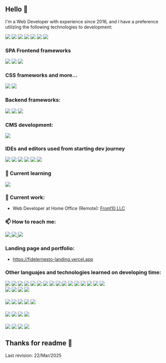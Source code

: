 ## Hello 👋

I'm a Web Developer with experience since 2016, and I have a preference utilizing the following technologies to development:

<div display="flex">
  <img src="https://img.shields.io/badge/HTML-239120?style=for-the-badge&logo=html5&logoColor=white" />
  <img src="https://img.shields.io/badge/CSS-239120?&style=for-the-badge&logo=css3&logoColor=white" />
  <img src="https://img.shields.io/badge/JavaScript-F7DF1E?style=for-the-badge&logo=javascript&logoColor=black" />
  <img src="https://img.shields.io/badge/PHP-777BB4?style=for-the-badge&logo=php&logoColor=white" /></span>
  <img src="https://img.shields.io/badge/MySQL-005C84?style=for-the-badge&logo=mysql&logoColor=white"/>
  <img src="https://img.shields.io/badge/GIT-E44C30?style=for-the-badge&logo=git&logoColor=white"/>
  <img src="https://img.shields.io/badge/Ubuntu-E95420?style=for-the-badge&logo=ubuntu&logoColor=white" />
</div>

### SPA Frontend frameworks

<div display="flex">
    <img src="https://img.shields.io/badge/react-%2320232a.svg?style=for-the-badge&logo=react&logoColor=%2361DAFB" style="max-width: 100%;"/>
    <img src="https://img.shields.io/badge/Next-black?style=for-the-badge&logo=next.js&logoColor=white"/>
    <img src="https://img.shields.io/badge/Vue.js-35495E?style=for-the-badge&logo=vue.js&logoColor=4FC08D"/>    
 </div>

<div style="margin-bottom: 20px"></div>

### CSS frameworks and more...

<div display="flex">
    <img src="https://img.shields.io/badge/Bootstrap-563D7C?style=for-the-badge&logo=bootstrap&logoColor=white"/>
    <img src="https://img.shields.io/badge/Tailwind_CSS-38B2AC?style=for-the-badge&logo=tailwind-css&logoColor=white"/>
</div>

<div style="margin-bottom: 20px"></div>

### Backend frameworks:

<div display="flex">
    <img src="https://img.shields.io/badge/Node.js-43853D?style=for-the-badge&logo=node.js&logoColor=white"/>
    <img src="https://img.shields.io/badge/express.js-%23404d59.svg?style=for-the-badge&logo=express&logoColor=%2361DAFB" />
    <img src="https://img.shields.io/badge/Laravel-FF2D20?style=for-the-badge&logo=laravel&logoColor=white"/>
</div>

<div style="margin-bottom: 20px"></div>

### CMS development:

<div display="flex">
  <img src="https://img.shields.io/badge/Wordpress-21759B?style=for-the-badge&logo=wordpress&logoColor=white" />
</div>

<div style="margin-bottom: 20px"></div>

### IDEs and editors used from starting dev journey

<div display="flex">
    <img src="https://img.shields.io/badge/Visual_Studio_Code-0078D4?style=for-the-badge&logo=visual%20studio%20code&logoColor=white"/>
    <img src="https://img.shields.io/badge/Visual_Studio-5C2D91?style=for-the-badge&logo=visual%20studio&logoColor=white"/>
    <img src="https://img.shields.io/badge/sublime_text-%23575757.svg?style=for-the-badge&logo=sublime-text&logoColor=important" />
    <img src="https://img.shields.io/badge/NetBeansIDE-1B6AC6.svg?style=for-the-badge&logo=apache-netbeans-ide&logoColor=white" />
    <img src="https://img.shields.io/badge/phpstorm-143?style=for-the-badge&logo=phpstorm&logoColor=black&color=black&labelColor=darkorchid" />
    <img src="https://img.shields.io/badge/pycharm-143?style=for-the-badge&logo=pycharm&logoColor=black&color=black&labelColor=green"/>
</div>

<div style="margin-bottom: 20px"></div>

### 🌱 Current learning

<div display="flex">    
  <img src="https://img.shields.io/badge/-GraphQL-E10098?style=for-the-badge&logo=graphql&logoColor=white"/>
</div>

<!-- <div display="flex">
  <img src="https://img.shields.io/badge/Flutter-%2302569B.svg?style=for-the-badge&logo=Flutter&logoColor=white"/>
  <img src="https://img.shields.io/badge/dart-%230175C2.svg?style=for-the-badge&logo=dart&logoColor=white"/>
</div> -->

<div style="margin-bottom: 20px"></div>

### 🔭 Current work:

- Web Developer at Home Office (Remote): <a href="https://front10.com/" target=”_blank”>Front10 LLC</a>

### 📫 How to reach me:

  <div display="flex">
    <a href="mailto:fidehlg89@gmail.com" target=”_blank”>
      <img src="https://img.shields.io/badge/Gmail-D14836?style=for-the-badge&logo=gmail&logoColor=white">
    </a>
    <a href="https://www.linkedin.com/in/fidelernestoha89/" target=”_blank”>
      <img src="https://img.shields.io/badge/LinkedIn-0077B5?style=for-the-badge&logo=linkedin&logoColor=white"/>
    </a>
    <a href="https://telegram.me/ernestoha89" target=”_blank”>
      <img src="https://img.shields.io/badge/Telegram-2CA5E0?style=for-the-badge&logo=telegram&logoColor=white"/>
    </a>
  </div>

### Landing page and portfolio:

- <a href="https://fidelernesto-landing.vercel.app/" target=”_blank”>https://fidelernesto-landing.vercel.app</a>

### Other languajes and technologies learned on developing time:

  <div display="flex">
    <img src="https://img.shields.io/badge/HTML5-E34F26?style=for-the-badge&logo=html5&logoColor=white"/>
    <img src="https://img.shields.io/badge/CSS3-1572B6?style=for-the-badge&logo=css3&logoColor=white"/>
    <img src="https://img.shields.io/badge/Sass-CC6699?style=for-the-badge&logo=sass&logoColor=white"/>
    <img src="https://img.shields.io/badge/styled--components-DB7093?style=for-the-badge&logo=styled-components&logoColor=white"/>
    <img src="https://img.shields.io/badge/redux-%23593d88.svg?style=for-the-badge&logo=redux&logoColor=white" />
    <img src="https://img.shields.io/badge/React_Router-CA4245?style=for-the-badge&logo=react-router&logoColor=white" />
    <img src="https://img.shields.io/badge/JWT-black?style=for-the-badge&logo=JSON%20web%20tokens"/>
    <img src="https://img.shields.io/badge/vite-%23646CFF.svg?style=for-the-badge&logo=vite&logoColor=white" />
    <img src="https://img.shields.io/badge/Vuetify-1867C0?style=for-the-badge&logo=vuetify&logoColor=AEDDFF" />
    <img src="https://img.shields.io/badge/yarn-%232C8EBB.svg?style=for-the-badge&logo=yarn&logoColor=white" />
    <img src="https://img.shields.io/badge/jQuery-0769AD?style=for-the-badge&logo=jquery&logoColor=white" />
    <img src="https://img.shields.io/badge/TypeScript-007ACC?style=for-the-badge&logo=typescript&logoColor=white" />
    <img src="https://img.shields.io/badge/Xamarin-3498DB?style=for-the-badge&logo=xamarin&logoColor=white" />
    <img src="https://img.shields.io/badge/blazor-%235C2D91.svg?style=for-the-badge&logo=blazor&logoColor=white" />
    <img src="https://img.shields.io/badge/Gatsby-%23663399.svg?style=for-the-badge&logo=gatsby&logoColor=white" />
    <img src="https://img.shields.io/badge/-Storybook-FF4785?style=for-the-badge&logo=storybook&logoColor=white" />

  </div>
  <div display="flex">
    <img src="https://img.shields.io/badge/Java-ED8B00?style=for-the-badge&logo=java&logoColor=white" />
    <img src="https://img.shields.io/badge/C%23-239120?style=for-the-badge&logo=c-sharp&logoColor=white"/>
    <img src="https://img.shields.io/badge/Python-3776AB?style=for-the-badge&logo=python&logoColor=white" />
    <img src="https://img.shields.io/badge/Ruby-CC342D?style=for-the-badge&logo=ruby&logoColor=white" />
  </div>
  <div style="margin-bottom: 20px"></div>
  <div display="flex">
    <img src="https://img.shields.io/badge/nestjs-%23E0234E.svg?style=for-the-badge&logo=nestjs&logoColor=white"/>
    <img src="https://img.shields.io/badge/symfony-%23000000.svg?style=for-the-badge&logo=symfony&logoColor=white">
    <img src="https://img.shields.io/badge/Django-092E20?style=for-the-badge&logo=django&logoColor=white"/>
    <img src="https://img.shields.io/badge/Ruby_on_Rails-CC0000?style=for-the-badge&logo=ruby-on-rails&logoColor=white"/>
    <img src="https://img.shields.io/static/v1?style=for-the-badge&message=Flask&color=000000&logo=Flask&logoColor=FFFFFF&label="/>
  </div>
  <div style="margin-bottom: 20px"></div>
  <div display="flex">
    <img src="https://img.shields.io/badge/PostgreSQL-316192?style=for-the-badge&logo=postgresql&logoColor=white" />
    <img src="https://img.shields.io/badge/Microsoft_SQL_Server-CC2927?style=for-the-badge&logo=microsoft-sql-server&logoColor=white" />
    <img src="https://img.shields.io/badge/MongoDB-4EA94B?style=for-the-badge&logo=mongodb&logoColor=white"/>
    <img src="https://img.shields.io/badge/SQLite-07405E?style=for-the-badge&logo=sqlite&logoColor=white" />
  </div>
  <div style="margin-bottom: 20px"></div>
  <div display="flex">
    <img src="https://img.shields.io/badge/GitHub-100000?style=for-the-badge&logo=github&logoColor=white" />
    <img src="https://img.shields.io/badge/GitLab-330F63?style=for-the-badge&logo=gitlab&logoColor=white" />
    <img src="https://img.shields.io/badge/AWS-%23FF9900.svg?style=for-the-badge&logo=amazon-aws&logoColor=white" />
    <img src="https://img.shields.io/badge/Azure_DevOps-0078D7?style=for-the-badge&logo=azure-devops&logoColor=white" />
  </div>

  <div style="margin-bottom: 20px"></div>

## Thanks for readme 🤝

Last revision: 22/Mar/2025
